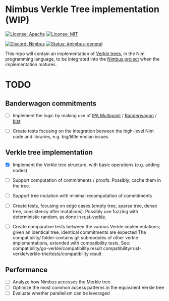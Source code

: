 # Nimbus Verkle Tree implementation (WIP)
[![License: Apache](https://img.shields.io/badge/License-Apache%202.0-blue.svg)](https://opensource.org/licenses/Apache-2.0)
[![License: MIT](https://img.shields.io/badge/License-MIT-blue.svg)](https://opensource.org/licenses/MIT)

[![Discord: Nimbus](https://img.shields.io/badge/discord-nimbus-orange.svg)](https://discord.gg/XRxWahP)
[![Status: #nimbus-general](https://img.shields.io/badge/status-nimbus--general-orange.svg)](https://get.status.im/chat/public/nimbus-general)

This repo will contain an implementation of [Verkle trees](https://dankradfeist.de/ethereum/2021/06/18/verkle-trie-for-eth1.html),
in the Nim programming language, to be integrated into the [Nimbus project](https://github.com/status-im/nimbus-eth1) when the implementation matures.

# TODO

## Banderwagon commitments

- [ ] Implement the logic by making use of [IPA Multipoint](https://github.com/crate-crypto/ipa_multipoint) / [Banderwagon](https://github.com/crate-crypto/banderwagon) / [blst](https://github.com/supranational/blst)
- [ ] Create tests focusing on the integration between the high-level Nim code and libraries, e.g. big/little endian issues


## Verkle tree implementation

- [X] Implement the Verkle tree structure, with basic operations (e.g. adding nodes)
- [ ] Support computation of commitments / proofs. Possibly, cache them in the tree.
- [ ] Support tree mutation with minimal recomputation of commitments
- [ ] Create tests, focusing on edge cases (empty tree, sparse tree, dense tree, consistency after mutations). Possibly use fuzzing with deterministic random, as done in [rust-verkle](https://github.com/crate-crypto/rust-verkle/blob/master/verkle-trie/tests/trie_fuzzer.rs).
- [ ] Create comparative tests between the various Verkle implementations; given an identical tree, identical commitments are expected
      The compatibility/ folder contains git submodules of other verkle implementations, extended with compatibility tests. See:
          compatibility/go-verkle/compatibility.result
          compatibility/rust-verkle/verkle-trie/tests/compatibility.result


## Performance

- [ ] Analyze how Nimbus accesses the Merkle tree
- [ ] Optimize the most common access patterns in the equivalent Verkle tree
- [ ] Evaluate whether parallelism can be leveraged
